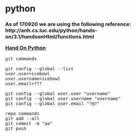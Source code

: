 # python
<h3>
As of 170920 we are using the following reference:
http://anh.cs.luc.edu/python/hands-on/3.1/handsonHtml/functions.html

<a href = "http://anh.cs.luc.edu/python/hands-on/3.1/handsonHtml/functions.html" target = "_blank"> Hand On Python </a>
</h3>


<pre>
git commands

git config --global --list
user.user=icebowl
user.username=icebowl
user.email=???

git config --global user.user "username"
git config --global user.username "username"
git config --global user.email "?@?"

repo commands
git add --all
git commit -m "aa"
git push
</pre>

